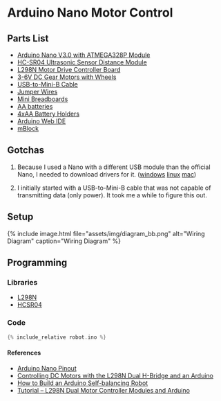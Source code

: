 # Arduino Nano Motor Control

## Parts List

* [Arduino Nano V3.0 with ATMEGA328P Module](https://smile.amazon.com/gp/product/B071JBYDGM)
* [HC-SR04 Ultrasonic Sensor Distance Module](https://smile.amazon.com/gp/product/B01MA4O5G5)
* [L298N Motor Drive Controller Board](https://smile.amazon.com/gp/product/B06X9D1PR9)
* [3-6V DC Gear Motors with Wheels](https://smile.amazon.com/gp/product/B072HRR8W4)
* [USB-to-Mini-B Cable](https://smile.amazon.com/dp/B00NH13S44/)
* [Jumper Wires](https://smile.amazon.com/dp/B072L1XMJR)
* [Mini Breadboards](https://smile.amazon.com/gp/product/B01EV6SBXQ)
* [AA batteries](https://smile.amazon.com/gp/product/B00NTCH52W)
* [4xAA Battery Holders](https://smile.amazon.com/gp/product/B077C1QGC7)
* [Arduino Web IDE](https://create.arduino.cc)
* [mBlock](http://www.mblock.cc/)

## Gotchas
1. Because I used a Nano with a different USB module than the official Nano, I needed to download drivers for it.  ([windows](assets/CH341SER.zip) [linux](assets/CH341SER_LINUX.zip) [mac](assets/CH341SER_MAC.zip))

2. I initially started with a USB-to-Mini-B cable that was not capable of transmitting data (only power). It took me a while to figure this out.

## Setup

{% include image.html file="assets/img/diagram_bb.png"
  alt="Wiring Diagram"
  caption="Wiring Diagram"
  %}

## Programming

### Libraries

* [L298N](https://github.com/AndreaLombardo/L298N)
* [HCSR04](https://github.com/jeremylindsayni/Bifrost.Arduino.Sensors.HCSR04)

### Code

```cpp
{% include_relative robot.ino %}
```

#### References
* [Arduino Nano Pinout](http://www.pighixxx.com/test/wp-content/uploads/2014/11/nano.png)
* [Controlling DC Motors with the L298N Dual H-Bridge and an Arduino](https://dronebotworkshop.com/dc-motors-l298n-h-bridge/)
* [How to Build an Arduino Self-balancing Robot](https://create.arduino.cc/projecthub/zac-jackson/how-to-build-an-arduino-self-balancing-robot-46d992)
* [Tutorial – L298N Dual Motor Controller Modules and Arduino](http://tronixstuff.com/2014/11/25/tutorial-l298n-dual-motor-controller-modules-and-arduino/)
